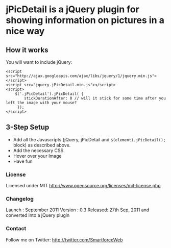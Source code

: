 # jPicDetail is a jQuery plugin for showing information on pictures in a nice way

## How it works
You will want to include jQuery:

    <script src="http://ajax.googleapis.com/ajax/libs/jquery/1/jquery.min.js"></script>
   	<script src="jquery.jPicDetail.min.js"></script>
   	<script>
      	$('.jPicDetail').jPicDetail( {
			stickDurationAfter: 0 // will it stick for some time after you left the image with your mouse?
		 });
    </script>

## 3-Step Setup

* Add all the Javascripts (jQuery, jPicDetail and `$(element).jPicDetail();` block) as described above.
* Add the necessary CSS.
* Hover over your Image
* Have fun

### License
Licensed under MIT
http://www.opensource.org/licenses/mit-license.php


### Changelog
Launch  : September 2011
Version : 0.3
Released: 27th Sep, 2011 and converted into a jQuery plugin

### Contact
Follow me on Twitter: 
http://twitter.com/SmartforceWeb